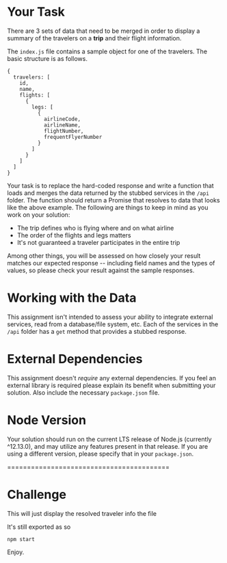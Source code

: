 # Your Task

There are 3 sets of data that need to be merged in order to display a summary
of the travelers on a **trip** and their flight information.

The `index.js` file contains a sample object for one of the travelers. The basic
structure is as follows.

```
{
  travelers: [
    id,
    name,
    flights: [
      {
        legs: [
          {
            airlineCode,
            airlineName,
            flightNumber,
            frequentFlyerNumber
          }
        ]
      }
    ]
  ]
}
```

Your task is to replace the hard-coded response and write a function that loads and merges the data returned by the stubbed services in the `/api` folder. The function should return a Promise that resolves to data that looks like the above example. The following are things to keep in mind as you work on your solution:

  - The trip defines who is flying where and on what airline
  - The order of the flights and legs matters
  - It's not guaranteed a traveler participates in the entire trip

Among other things, you will be assessed on how closely your result matches
our expected response -- including field names and the types of values, so
please check your result against the sample responses.

# Working with the Data

This assignment isn't intended to assess your ability to integrate external services,
read from a database/file system, etc. Each of the services in the `/api` folder has
a `get` method that provides a stubbed response.

# External Dependencies

This assignment doesn't *require* any external dependencies. If you feel an external
library is required please explain its benefit when submitting your solution. Also
include the necessary `package.json` file.

# Node Version

Your solution should run on the current LTS release of Node.js (currently ^12.13.0), and 
may utilize any features present in that release.  If you are using a different version, 
please specify that in your `package.json`.  


=========================================

# Challenge 

This will just display the resolved traveler info the file

It's still exported as so

```
npm start
```

Enjoy.